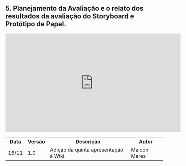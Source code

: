 ## 5. Planejamento da Avaliação e o relato dos resultados da avaliação do Storyboard e Protótipo de Papel.

<iframe width="560" height="315" src="https://www.youtube.com/embed/-L2kDcwNy-0" frameborder="0" allow="accelerometer; autoplay; clipboard-write; encrypted-media; gyroscope; picture-in-picture" allowfullscreen></iframe>

<table>
  <tr>
    <th>Data</th>
    <th>Versão</th>
    <th>Descrição</th>
    <th>Autor</th>
  </tr>
  <tr>
    <td>16/11</td>
    <td>1.0</td>
    <td>Adição da quinta apresentação à Wiki.</td>
    <td>Maicon Mares</td>
  </tr>
</table>